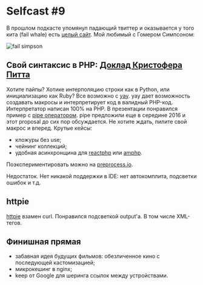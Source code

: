 # Selfcast #9

В прошлом подкасте упомянул падающий твиттер и оказывается у того кита (fail whale) есть [целый сайт][1]. Мой любимый с Гомером Симпсоном:

![fail simpson](http://yiyinglu.com/failwhale/images/Homer_the_New_Fail_Whale_by_edwheeler.jpg)

[1]: http://www.whatisfailwhale.info/

## Свой синтаксис в PHP:  [Доклад Кристофера Питта][2]
Хотите пайпы? Хотике интерполяцию строки как в Python, или инициализацию как Ruby? Все возможно с [yay][3]. yay дает возможность
создавать макросы и интерпретирует код в валидный PHP-код. Интерпретатор написан 100% на PHP. 
В презентации понравился пример с [pipe оператором][4]. pipe предложили еще в середине 2016 и этот proposal до сих пор обсуждается.
Не хотите ждать, пилите свой макрос и вперед. Крутые кейсы:
* кложуры без use;
* чейнинг коллекций;
* удобная асинхронщина для [reactphp][5] или [amphp][6].

Поэкспериментировать можно на [preprocess.io][7].

Недостаток. Нет никакой поддержки в IDE: нет автокомплита, подсветки ошибок и т.д.

[2]: https://www.youtube.com/watch?v=0AZRp_8TT0U
[3]: https://github.com/marcioAlmada/yay
[4]: https://wiki.php.net/rfc/pipe-operator
[5]: https://reactphp.org/
[6]: https://github.com/amphp/amp﻿
[7]: https://preprocess.io/

## httpie
[httpie][10] взамен curl. Понравился подсветкой output'а. В том числе XML-тегов. 

[10]: https://httpie.org/

## Финишная прямая 
* забавная идея будущих фильмов: обезличенное кино с последующей кастомизацией;
* микрокешинг в nginx;
* keep от Google для шеринга ссылок между устройствами.